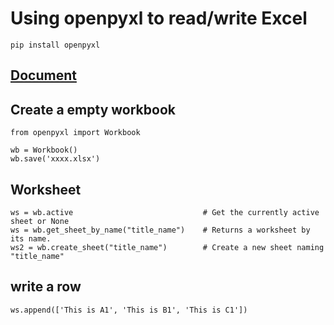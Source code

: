 # Using openpyxl to read/write Excel

```
pip install openpyxl
```

## [Document](https://openpyxl.readthedocs.io/en/stable/)

## Create a empty workbook

```
from openpyxl import Workbook

wb = Workbook()
wb.save('xxxx.xlsx')
```

## Worksheet

```
ws = wb.active                             # Get the currently active sheet or None
ws = wb.get_sheet_by_name("title_name")    # Returns a worksheet by its name.
ws2 = wb.create_sheet("title_name")        # Create a new sheet naming "title_name"
```

## write a row

```
ws.append(['This is A1', 'This is B1', 'This is C1'])
``` 
